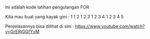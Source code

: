 Ini adalah kode latihan pengulangan FOR

Kita mau buat yang kayak gini :
1
1 2
1 2 3
1 2 3 4
1 2 3 4 5

Penjelasannya bisa dilihat di sini :
https://www.youtube.com/watch?v=GrERjGGfYvM
